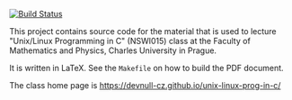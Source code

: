 [![Build Status](https://travis-ci.org/devnull-cz/unix-linux-prog-in-c.svg?branch=master)](https://travis-ci.org/devnull-cz/unix-linux-prog-in-c)

This project contains source code for the material that is used to lecture
"Unix/Linux Programming in C" (NSWI015) class at the Faculty of Mathematics and
Physics, Charles University in Prague.

It is written in LaTeX.  See the `Makefile` on how to build the PDF document.

The class home page is https://devnull-cz.github.io/unix-linux-prog-in-c/
